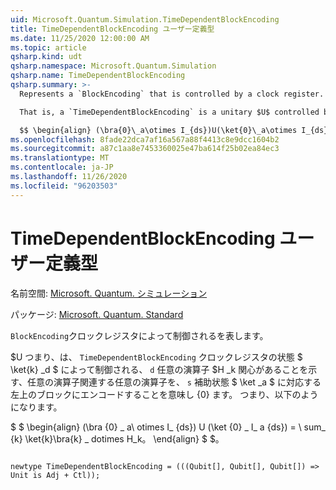 ```yaml
---
uid: Microsoft.Quantum.Simulation.TimeDependentBlockEncoding
title: TimeDependentBlockEncoding ユーザー定義型
ms.date: 11/25/2020 12:00:00 AM
ms.topic: article
qsharp.kind: udt
qsharp.namespace: Microsoft.Quantum.Simulation
qsharp.name: TimeDependentBlockEncoding
qsharp.summary: >-
  Represents a `BlockEncoding` that is controlled by a clock register.

  That is, a `TimeDependentBlockEncoding` is a unitary $U$ controlled by a state $\ket{k}_d$ in clock register `d` such that an arbitrary operator $H_k$ of interest that acts on the system register `s` is encoded in the top- left block corresponding to auxiliary state $\ket{0}_a$. That is,

  $$ \begin{align} (\bra{0}\_a\otimes I_{ds})U(\ket{0}\_a\otimes I_{ds}) = \sum_{k}\ket{k}\bra{k}\_d\otimes H_k. \end{align} $$.
ms.openlocfilehash: 8fade22dca7af16a567a88f4413c8e9dcc1604b2
ms.sourcegitcommit: a87c1aa8e7453360025e47ba614f25b02ea84ec3
ms.translationtype: MT
ms.contentlocale: ja-JP
ms.lasthandoff: 11/26/2020
ms.locfileid: "96203503"
---
```

# <a name="timedependentblockencoding-user-defined-type"></a>TimeDependentBlockEncoding ユーザー定義型

名前空間: [Microsoft. Quantum. シミュレーション](xref:Microsoft.Quantum.Simulation)

パッケージ: [Microsoft. Quantum. Standard](https://nuget.org/packages/Microsoft.Quantum.Standard)


`BlockEncoding`クロックレジスタによって制御されるを表します。

$U つまり、は、 `TimeDependentBlockEncoding` クロックレジスタの状態 $ \ket{k} _d $ によって制御される、 `d` 任意の演算子 $H _k 関心があることを示す、任意の演算子関連する任意の演算子を、 `s` 補助状態 $ \ket _a $ に対応する左上のブロックにエンコードすることを意味し {0} ます。 つまり、以下のようになります。

$ $ \begin{align} (\bra {0} \_ a\ otimes I_ {ds}) U (\ket {0} \_ I_ a {ds}) = \ sum_ {k} \ket{k}\bra{k} \_ dotimes H_k。
\end{align} $ $。

```qsharp

newtype TimeDependentBlockEncoding = (((Qubit[], Qubit[], Qubit[]) => Unit is Adj + Ctl));
```

